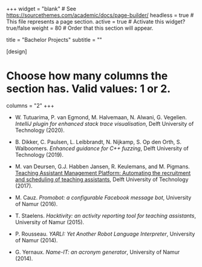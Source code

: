 +++
widget = "blank"  # See https://sourcethemes.com/academic/docs/page-builder/
headless = true  # This file represents a page section.
active = true  # Activate this widget? true/false
weight = 80  # Order that this section will appear.

title = "Bachelor Projects"
subtitle = ""

[design]
  # Choose how many columns the section has. Valid values: 1 or 2.
  columns = "2"
+++

* W. Tutuarima, P. van Egmond, M. Halvemaan, N. Alwani, G. Vegelien. *IntelliJ plugin for enhanced stack trace visualisation*, Delft University of Technology (2020).

* B. Dikker, C. Paulsen, L. Leibbrandt, N. Nijkamp, S. Op den Orth, S. Walboomers. *Enhanced guidance for C++ fuzzing*, Delft University of Technology (2019).

* M. van Deursen, G.J. Habben Jansen, R. Keulemans, and M. Pigmans. [Teaching Assistant Management Platform: Automating the recruitment and scheduling of teaching assistants](http://resolver.tudelft.nl/uuid:c8939ef4-40d8-49a9-9a2b-47a9d7ef7e24), Delft University of Technology (2017).

* M. Cauz. *Promobot: a configurable Facebook message bot*, University of Namur (2016).

* T. Staelens. *Hacktivity: an activity reporting tool for teaching assistants*, University of Namur (2015).

* P. Rousseau. *YARLI: Yet Another Robot Language Interpreter*, University of Namur (2014).

* G. Yernaux. *Name-IT: an acronym generator*, University of Namur (2014).

